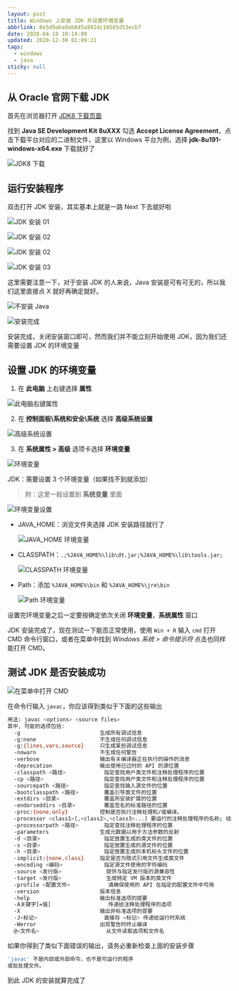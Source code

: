 ```yaml
---
layout: post
title: Windows 上安装 JDK 并设置环境变量
abbrlink: 8e5d9aba9ab845a9924c10565d53ecb7
date: 2020-04-18 10:14:09
updated: 2020-12-30 01:09:21
tags:
  - windows
  - java
sticky: null
---
```


## 从 Oracle 官网下载 JDK

首先在浏览器打开 [JDK8 下载页面](https://www.oracle.com/technetwork/java/javase/downloads/jdk8-downloads-2133151.html)

找到 **Java SE Development Kit 8uXXX** 勾选 **Accept License Agreement**，点击下载平台对应的二进制文件，这里以 Windows 平台为例，选择 **jdk-8u191-windows-x64.exe** 下载就好了

![JDK8 下载](https://img.rxliuli.com/20181017141137.png)

## 运行安装程序

双击打开 JDK 安装，其实基本上就是一路 Next 下去就好啦

![JDK 安装 01](https://img.rxliuli.com/20181017145812.png)

![JDK 安装 02](https://img.rxliuli.com/20181017145854.png)

![JDK 安装 02](https://img.rxliuli.com/20181017145932.png)

![JDK 安装 03](https://img.rxliuli.com/20181017150018.png)

这里需要注意一下，对于安装 JDK 的人来说，Java 安装是可有可无的，所以我们这里直接点 X 就好再确定就好。

![不安装 Java](https://img.rxliuli.com/20181017150310.png)

![安装完成](https://img.rxliuli.com/20181017150357.png)

安装完成，关闭安装窗口即可，然而我们并不能立刻开始使用 JDK，因为我们还需要设置 JDK 的环境变量

## 设置 JDK 的环境变量

1.  在 **此电脑** 上右键选择 **属性**

![此电脑右键属性](https://img.rxliuli.com/20181017142509.png)

2.  在 **控制面板\系统和安全\系统** 选择 **高级系统设置**

![高级系统设置](https://img.rxliuli.com/20181017142726.png)

3.  在 **系统属性 > 高级** 选项卡选择 **环境变量**

![环境变量](https://img.rxliuli.com/20181017142652.png)

JDK：需要设置 3 个环境变量（如果找不到就添加）

> 附：这里一般设置到 **系统变量** 里面

![环境变量设置](https://img.rxliuli.com/20181017143203.png)

- JAVA_HOME：浏览文件夹选择 JDK 安装路径就行了

  ![JAVA_HOME 环境变量](https://img.rxliuli.com/20181017143629.png)

- CLASSPATH：`.;%JAVA_HOME%\lib\dt.jar;%JAVA_HOME%\lib\tools.jar;`

  ![CLASSPATH 环境变量](https://img.rxliuli.com/20181017144048.png)

- Path：添加 `%JAVA_HOME%\bin` 和 `%JAVA_HOME%\jre\bin`

  ![Path 环境变量](https://img.rxliuli.com/20181017143940.png)

设置完环境变量之后一定要按确定依次关闭 **环境变量**，**系统属性** 窗口

JDK 安装完成了，现在测试一下能否正常使用，使用 `Win + R` 输入 `cmd` 打开 CMD 命令行窗口，或者在菜单中找到 _Windows 系统 > 命令提示符_ 点击也同样能打开 CMD。

## 测试 JDK 是否安装成功

![在菜单中打开 CMD](https://img.rxliuli.com/20181017145201.png)

在命令行输入 `javac`，你应该得到类似于下面的这些输出

```bash
用法: javac <options> <source files>
其中, 可能的选项包括:
  -g                         生成所有调试信息
  -g:none                    不生成任何调试信息
  -g:{lines,vars,source}     只生成某些调试信息
  -nowarn                    不生成任何警告
  -verbose                   输出有关编译器正在执行的操作的消息
  -deprecation               输出使用已过时的 API 的源位置
  -classpath <路径>            指定查找用户类文件和注释处理程序的位置
  -cp <路径>                   指定查找用户类文件和注释处理程序的位置
  -sourcepath <路径>           指定查找输入源文件的位置
  -bootclasspath <路径>        覆盖引导类文件的位置
  -extdirs <目录>              覆盖所安装扩展的位置
  -endorseddirs <目录>         覆盖签名的标准路径的位置
  -proc:{none,only}          控制是否执行注释处理和/或编译。
  -processor <class1>[,<class2>,<class3>...] 要运行的注释处理程序的名称; 绕过默认的搜索进程
  -processorpath <路径>        指定查找注释处理程序的位置
  -parameters                生成元数据以用于方法参数的反射
  -d <目录>                    指定放置生成的类文件的位置
  -s <目录>                    指定放置生成的源文件的位置
  -h <目录>                    指定放置生成的本机标头文件的位置
  -implicit:{none,class}     指定是否为隐式引用文件生成类文件
  -encoding <编码>             指定源文件使用的字符编码
  -source <发行版>              提供与指定发行版的源兼容性
  -target <发行版>              生成特定 VM 版本的类文件
  -profile <配置文件>            请确保使用的 API 在指定的配置文件中可用
  -version                   版本信息
  -help                      输出标准选项的提要
  -A关键字[=值]                  传递给注释处理程序的选项
  -X                         输出非标准选项的提要
  -J<标记>                     直接将 <标记> 传递给运行时系统
  -Werror                    出现警告时终止编译
  @<文件名>                     从文件读取选项和文件名
```

如果你得到了类似下面错误的输出，请务必重新检查上面的安装步骤

```bash
'javac' 不是内部或外部命令，也不是可运行的程序
或批处理文件。
```

到此 JDK 的安装就算完成了

